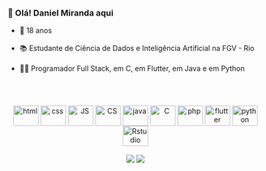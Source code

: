 ### 👋 Olá! Daniel Miranda aqui

- 🎂  18 anos <br> <br>
- 📚  Estudante de Ciência de Dados e Inteligência Artificial na FGV - Rio <br> <br>
- 👨‍💻  Programador Full Stack, em C, em Flutter, em Java e em Python <br> <br>

<!--

<div align="center">
  <a href="https://github.com/ddanieldma">
  <img height="190em" src="https://github-readme-stats.vercel.app/api?username=ddanieldma&show_icons=true&theme=radical&include_all_commits=true"/>
  &count_private=true
  <img height="190em"  src="https://github-readme-stats.vercel.app/api/top-langs?username=ddanieldma&layout=compact&theme=radical&langs_count=6&hide=shaderlab,hlsl,scss,html,css,c,objective-c"/>
</div>-->

<br>

<!--
[![ddanieldma's GitHub stats](https://github-readme-stats.vercel.app/api?username=Dannillouou)](https://github.com/Dannillouou/github-readme-stats)
[![Top Langs](https://github-readme-stats.vercel.app/api/top-langs/?username=Dannillouou)](https://github.com/Dannillouou/github-readme-stats)
Linguagens e tecnologias
-->
<div align="center">
  <div style="display: inline_block"><br>
    <img alt= "html" align= "center" height= "40" width= "50" src="https://cdn.jsdelivr.net/gh/devicons/devicon/icons/html5/html5-plain.svg"/>
    <img alt= "css"  align= "center" height= "40" width= "50" src="https://cdn.jsdelivr.net/gh/devicons/devicon/icons/css3/css3-plain.svg"/>
    <img alt= "JS" align= "center" height= "40" width= "50" src="https://cdn.jsdelivr.net/gh/devicons/devicon/icons/javascript/javascript-original.svg"/>
    <img alt= "CS" align= "center" height= "40" width= "50" src="https://cdn.jsdelivr.net/gh/devicons/devicon/icons/csharp/csharp-line.svg"/>
    <img alt= "java" align= "center" height= "40" width= "50" src="https://cdn.jsdelivr.net/gh/devicons/devicon/icons/java/java-original.svg" />
    <img alt= "C" align= "center" height= "40" width= "50" src="https://cdn.jsdelivr.net/gh/devicons/devicon/icons/c/c-line.svg" />
    <img alt= "php" align= "center" height= "40" width= "50" src="https://cdn.jsdelivr.net/gh/devicons/devicon/icons/php/php-plain.svg"/>
    <img alt= "flutter" align= "center" height= "40" width= "50" src="https://cdn.jsdelivr.net/gh/devicons/devicon/icons/flutter/flutter-original.svg"/>
    <img alt= "python" align= "center" height= "40" width= "50" src="https://cdn.jsdelivr.net/gh/devicons/devicon/icons/python/python-original.svg"/>
    <img alt= "Rstudio" align= "center" height= "40" width= "50" src="https://cdn.jsdelivr.net/gh/devicons/devicon/icons/rstudio/rstudio-original.svg" />     
  </div>
</div>

<br>

<!-- Conexões -->
  <div align="center">
    <div>
      <a href= "mailto:danielalmemiranda@gmail.com" target= "_blank"><img src= "https://img.shields.io/badge/Gmail-D14836?style=for-the-badge&logo=gmail&logoColor=white"></a>
      <a href= "https://www.linkedin.com/in/daniel-de-miranda-almeida/" target= "_blank"><img src= "https://img.shields.io/badge/LinkedIn-0077B5?style=for-the-badge&logo=linkedin&logoColor=white"></a>
    </div>
  </div>

<!-- Cobrinha
![Snake animation](https://github.com/ddanieldma/ddanieldma/blob/output/github-contribution-grid-snake.svg)-->
